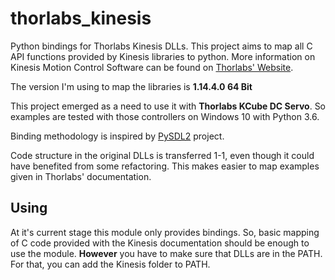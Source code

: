 # thorlabs_kinesis

Python bindings for Thorlabs Kinesis DLLs. This project aims to map all C API
functions provided by Kinesis libraries to python. More information on
Kinesis Motion Control Software can be found on
[Thorlabs' Website](https://www.thorlabs.com/software_pages/ViewSoftwarePage.cfm?Code=Motion_Control).

The version I'm using to map the libraries is **1.14.4.0 64 Bit**

This project emerged as a need to use it with **Thorlabs KCube DC Servo**.
So examples are tested with those controllers on Windows 10 with Python 3.6.

Binding methodology is inspired by
[PySDL2](https://github.com/marcusva/py-sdl2) project.

Code structure in the original DLLs is transferred 1-1, even though it could
have benefited from some refactoring. This makes easier to map examples given in
Thorlabs' documentation.

## Using

At it's current stage this module only provides bindings. So, basic mapping of
C code provided with the Kinesis documentation should be enough to use the
module. **However** you have to make sure that DLLs are in the PATH. For that,
you can add the Kinesis folder to PATH.
